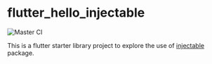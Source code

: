 # flutter_hello_injectable

![Master CI](https://github.com/Star-Lord-XIII/flutter_hello_injectable/actions/workflows/master.yml/badge.svg)

This is a flutter starter library project to explore the use of 
[injectable](https://pub.dev/packages/injectable) package.